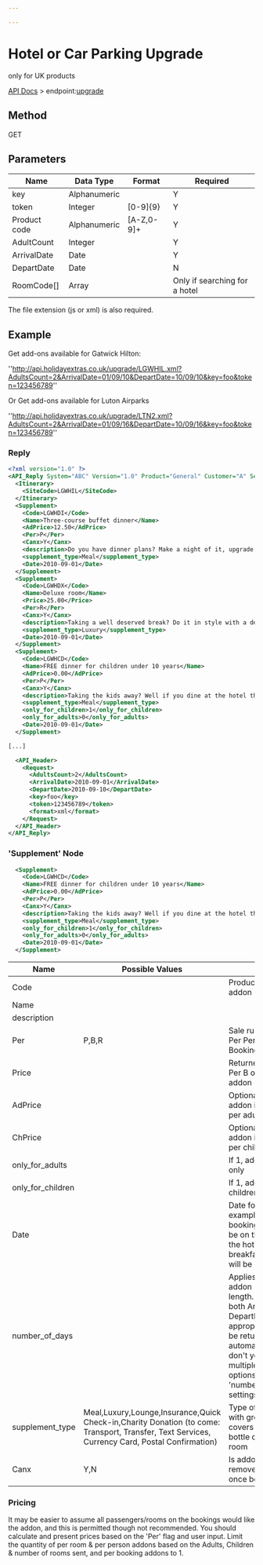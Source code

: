 ```yaml
---

---
```


# Hotel or Car Parking Upgrade

only for UK products

[API Docs](hxapi/) > endpoint:[upgrade](hxapi/upgrade)

## Method

GET






## Parameters

 | Name         | Data Type    | Format     | Required                      | 
 | ----         | ---------    | ------     | --------                      | 
 | key          | Alphanumeric |            | Y                             | 
 | token        | Integer      | [0-9]{9}   | Y                             | 
 | Product code | Alphanumeric | [A-Z,0-9]+ | Y                             | 
 | AdultCount   | Integer      |            | Y                             | 
 | ArrivalDate  | Date         |            | Y                             | 
 | DepartDate   | Date         |            | N                             | 
 | RoomCode[]   | Array        |            | Only if searching for a hotel | 



The file extension (js or xml) is also required.







## Example

Get add-ons available for Gatwick Hilton:

''http://api.holidayextras.co.uk/upgrade/LGWHIL.xml?AdultsCount=2&ArrivalDate=01/09/10&DepartDate=10/09/10&key=foo&token=123456789''

Or Get add-ons available for Luton Airparks

''http://api.holidayextras.co.uk/upgrade/LTN2.xml?AdultsCount=2&ArrivalDate=01/09/16&DepartDate=10/09/16&key=foo&token=123456789''


### Reply

```xml
<?xml version="1.0" ?>
<API_Reply System="ABC" Version="1.0" Product="General" Customer="A" Session="123456789" RequestCode="12" Result="OK">
  <Itinerary>
    <SiteCode>LGWHIL</SiteCode>
  </Itinerary>
  <Supplement>
    <Code>LGWHDI</Code>
    <Name>Three-course buffet dinner</Name>
    <AdPrice>12.50</AdPrice>
    <Per>P</Per>
    <Canx>Y</Canx>
    <description>Do you have dinner plans? Make a night of it, upgrade your package to include a three-course dinner. After a long drive to the airport, unwind in the Garden Restaurant and satisfy your hunger with a hearty meal. Serving a full buffet menu, the Garden Restaurant is sure to have something to suit everyone&#39;s taste buds.</description>
    <supplement_type>Meal</supplement_type>
    <Date>2010-09-01</Date>
  </Supplement>
  <Supplement>
    <Code>LGWHDX</Code>
    <Name>Deluxe room</Name>
    <Price>25.00</Price>
    <Per>R</Per>
    <Canx>Y</Canx>
    <description>Taking a well deserved break? Do it in style with a deluxe room. Featuring a large walk-in shower, a soft double bed, and high speed Internet access. Kick off your shoes and enjoy the first-rate standards of a Hilton deluxe room.</description>
    <supplement_type>Luxury</supplement_type>
    <Date>2010-09-01</Date>
  </Supplement>
  <Supplement>
    <Code>LGWHCD</Code>
    <Name>FREE dinner for children under 10 years</Name>
    <AdPrice>0.00</AdPrice>
    <Per>P</Per>
    <Canx>Y</Canx>
    <description>Taking the kids away? Well if you dine at the hotel then the Hilton will let your children eat for FREE. So if they&#39;re under 10 years old and you&#39;ve chosen the adults dinner upgrade then you can pick this FREE dinner option.</description>
    <supplement_type>Meal</supplement_type>
    <only_for_children>1</only_for_children>
    <only_for_adults>0</only_for_adults>
    <Date>2010-09-01</Date>
  </Supplement>

[...]  

  <API_Header>
    <Request>
      <AdultsCount>2</AdultsCount>
      <ArrivalDate>2010-09-01</ArrivalDate>
      <DepartDate>2010-09-10</DepartDate>
      <key>foo</key>
      <token>123456789</token>
      <format>xml</format>
    </Request>
  </API_Header>
</API_Reply>
```

### 'Supplement' Node

```xml
  <Supplement>
    <Code>LGWHCD</Code>
    <Name>FREE dinner for children under 10 years</Name>
    <AdPrice>0.00</AdPrice>
    <Per>P</Per>
    <Canx>Y</Canx>
    <description>Taking the kids away? Well if you dine at the hotel then the Hilton will let your children eat for FREE. So if they&#39;re under 10 years old and you&#39;ve chosen the adults dinner upgrade then you can pick this FREE dinner option.</description>
    <supplement_type>Meal</supplement_type>
    <only_for_children>1</only_for_children>
    <only_for_adults>0</only_for_adults>
    <Date>2010-09-01</Date>
  </Supplement>
```

 | Name              | Possible Values                                                                                                                                | Notes                                                                                                                                                                                                                                                       | 
 | ----              | ---------------                                                                                                                                | -----                                                                                                                                                                                                                                                       | 
 | Code              |                                                                                                                                                | Product code for this addon                                                                                                                                                                                                                                 | 
 | Name              |                                                                                                                                                |                                                                                                                                                                                                                                                             | 
 | description       |                                                                                                                                                |                                                                                                                                                                                                                                                             | 
 | Per               | P,B,R                                                                                                                                          | Sale rule for addon (P = Per Person, B = Per Booking, R = Per Room)                                                                                                                                                                                         | 
 | Price             |                                                                                                                                                | Returned if addon is Per B or R - price per addon                                                                                                                                                                                                           | 
 | AdPrice           |                                                                                                                                                | Optionally returned if addon is per P - price per adult                                                                                                                                                                                                     | 
 | ChPrice           |                                                                                                                                                | Optionally returned if addon is per P - price per child                                                                                                                                                                                                     | 
 | only_for_adults   |                                                                                                                                                | If 1, addon is for adults only                                                                                                                                                                                                                              | 
 | only_for_children |                                                                                                                                                | If 1, addon is for children only                                                                                                                                                                                                                            | 
 | Date              |                                                                                                                                                | Date for addon - for example on a hotel booking, a dinner will be on the same date as the hotel stay, a breakfast or a lounge will be on the day after                                                                                                      | 
 | number_of_days    |                                                                                                                                                | Applies to insurance addon - maximum trip length. If you pass in both ArrivalDate and DepartDate, the most appropriate option will be returned automatically; if you don't you will get multiple insurance options with different 'number_of_days' settings | 
 | supplement_type   | Meal,Luxury,Lounge,Insurance,Quick Check-in,Charity Donation (to come: Transport, Transfer, Text Services, Currency Card, Postal Confirmation) | Type of addon, to help with grouping. "Luxury" covers options like bottle of champagne in room                                                                                                                                                              | 
 | Canx              | Y,N                                                                                                                                            | Is addon removeable/cancellable once booked                                                                                                                                                                                                                 | 

### Pricing

It may be easier to assume all passengers/rooms on the bookings would like the addon, and this is permitted though not recommended. You should calculate and present prices based on the 'Per' flag and user input. Limit the quantity of per room & per person addons based on the Adults, Children & number of rooms sent, and per booking addons to 1.
